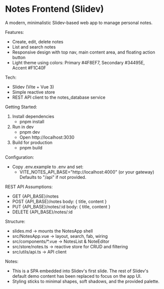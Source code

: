 # Notes Frontend (Slidev)

A modern, minimalistic Slidev-based web app to manage personal notes.

Features:
- Create, edit, delete notes
- List and search notes
- Responsive design with top nav, main content area, and floating action button
- Light theme using colors: Primary #4F8EF7, Secondary #34495E, Accent #F1C40F

Tech:
- Slidev (Vite + Vue 3)
- Simple reactive store
- REST API client to the notes_database service

Getting Started:
1. Install dependencies
   - pnpm install
2. Run in dev
   - pnpm dev
   - Open http://localhost:3030
3. Build for production
   - pnpm build

Configuration:
- Copy .env.example to .env and set:
  - VITE_NOTES_API_BASE="http://localhost:4000" (or your gateway)  
    Defaults to "/api" if not provided.

REST API Assumptions:
- GET    {API_BASE}/notes
- POST   {API_BASE}/notes            body: { title, content }
- PUT    {API_BASE}/notes/:id        body: { title, content }
- DELETE {API_BASE}/notes/:id

Structure:
- slides.md              -> mounts the NotesApp shell
- src/NotesApp.vue       -> layout, search, fab, wiring
- src/components/*.vue   -> NotesList & NoteEditor
- src/store/notes.ts     -> reactive store for CRUD and filtering
- src/utils/api.ts       -> API client

Notes:
- This is a SPA embedded into Slidev's first slide. The rest of Slidev's default demo content has been replaced to focus on the app UI.
- Styling sticks to minimal shapes, soft shadows, and the provided palette.
